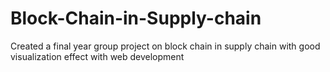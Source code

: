 # Block-Chain-in-Supply-chain
Created a final year group project on block chain in supply chain with good visualization effect with web development 
